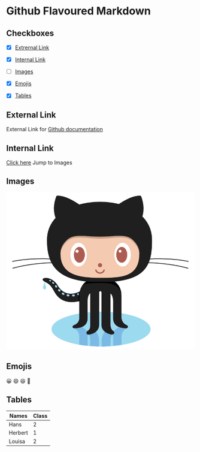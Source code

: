 # Github Flavoured Markdown
## Checkboxes
- [x] [Extrernal Link](#External-Link)
- [x] [Internal Link](#Internal-Link)
- [ ] [Images](#Images)
- [x] [Emojis](#Emojis)
- [x] [Tables](#Tables)



## External Link   
External Link for [Github documentation](https://help.github.com/en)

## Internal Link
[Click here](https://github.com/Shadow-Nic/authoring/blob/main/Images/logo.png) Jump to Images  

## Images

![Bild Katze](/images/logo.png)

## Emojis
😀 😄 😆 🤣

## Tables

| Names | Class |
|------|-------|
|Hans  | 2     |
|Herbert  | 1  |
|Louisa | 2    |











